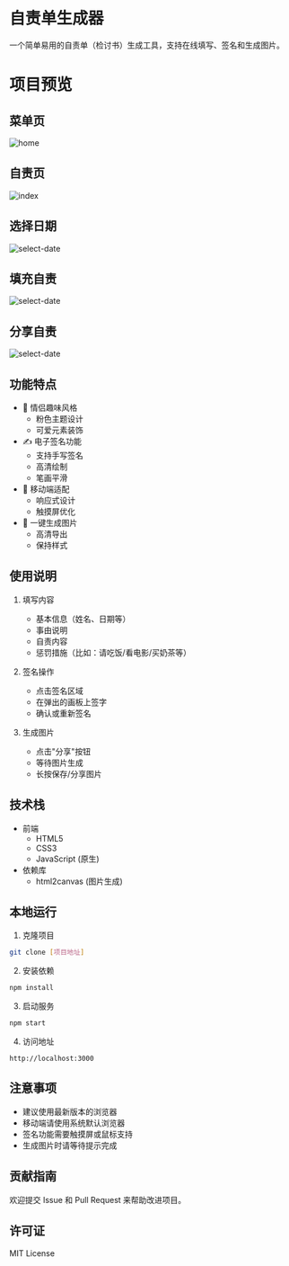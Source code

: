 # 自责单生成器

一个简单易用的自责单（检讨书）生成工具，支持在线填写、签名和生成图片。
# 项目预览
## 菜单页
![home](./images/home.png "首页")
## 自责页
![index](/images/index.png "情侣版")
## 选择日期
![select-date](/images/select-date.png "情侣版")
## 填充自责
![select-date](/images/index-content.png "情侣版")
## 分享自责
![select-date](/images/image.png "情侣版")

## 功能特点

- 🎨 情侣趣味风格
  - 粉色主题设计
  - 可爱元素装饰
- ✍️ 电子签名功能
  - 支持手写签名
  - 高清绘制
  - 笔画平滑
- 📱 移动端适配
  - 响应式设计
  - 触摸屏优化
- 📄 一键生成图片
  - 高清导出
  - 保持样式

## 使用说明

1. 填写内容
   - 基本信息（姓名、日期等）
   - 事由说明
   - 自责内容
   - 惩罚措施（比如：请吃饭/看电影/买奶茶等）

2. 签名操作
   - 点击签名区域
   - 在弹出的画板上签字
   - 确认或重新签名

3. 生成图片
   - 点击"分享"按钮
   - 等待图片生成
   - 长按保存/分享图片

## 技术栈

- 前端
  - HTML5
  - CSS3
  - JavaScript (原生)
- 依赖库
  - html2canvas (图片生成)

## 本地运行

1. 克隆项目
```bash
git clone [项目地址]
```

2. 安装依赖
```bash
npm install
```

3. 启动服务
```bash
npm start
```

4. 访问地址
```
http://localhost:3000
```

## 注意事项

- 建议使用最新版本的浏览器
- 移动端请使用系统默认浏览器
- 签名功能需要触摸屏或鼠标支持
- 生成图片时请等待提示完成

## 贡献指南

欢迎提交 Issue 和 Pull Request 来帮助改进项目。

## 许可证

MIT License 
